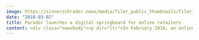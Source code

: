 ```yaml
---
image: https://sinnerschrader.news/media/filer_public_thumbnails/filer_public/a6/55/a65559da-cd00-4a00-a355-c422d0313739/parador_sinnerschrader_commerce_news.png__480x288_q85_crop_subsampling-2_upscale.png
date: "2018-03-02"
title: Parador launches a digital springboard for online retailers
content: <div class="newsbody"><p dir="ltr">In February 2018, an online service for retailers was added to the premium flooring brand's content and commerce platform <a href="http&#58;//www.parador.de/" target="_blank">parador.de</a>. With the aid of SinnerSchrader Commerce, Parador has incorporated their retail partners' online shops into their existing content and commerce site. This feature connects the analog and digital shopping worlds for the end consumer. Customers are now able to navigate faster and more precisely toward purchase. With this new feature, parador.de offers a digital springboard for online retailers.</p><p><strong>Lubert Winnecken, Managing Director (Chairman) of Parador&#58;</strong></p><p><em>"Parador has kept its promise of being an innovative e-commerce partner for retailers. There is currently no comparable offer anywhere. This innovation makes Parador a forerunner of the flooring segment and underscores our progressive vision."</em></p><h2>This is how it works&#58;</h2><p><span style="color&#58; rgb(33, 33, 33); font-family&#58; arial, sans-serif; font-size&#58; 13.3333px;"><strong>Click &amp; buy&#58;</strong> Customers learning about a product online are transferred directly to a partner's shop, where they can begin the purchasing process.</span></p><p><strong>Click &amp; collect&#58; </strong>Customers learning about a product online can reserve that product and arrange to pick it up at the retailer of their choice.</p><div>Choosing the right flooring is a long and intense process. To help, customers are able to book a consultation with a sales rep nearby.</div><p>More detailed information about <a data-saferedirecturl="https://www.google.com/url?hl=de&amp;q=http&#58;//parador.de&amp;source=gmail&amp;ust=1520079018498000&amp;usg=AFQjCNEVJCB4cgoWg5WienNrJ79_Bdy4Hg" href="http&#58;//parador.de/" target="_blank">parador.de</a> and SinnerSchrader Commerce can be found in the <a href="https://sinnerschradercommerce.com/en/references/parador/">client reference case</a> on our website.</p><div></div></div>
---
```

